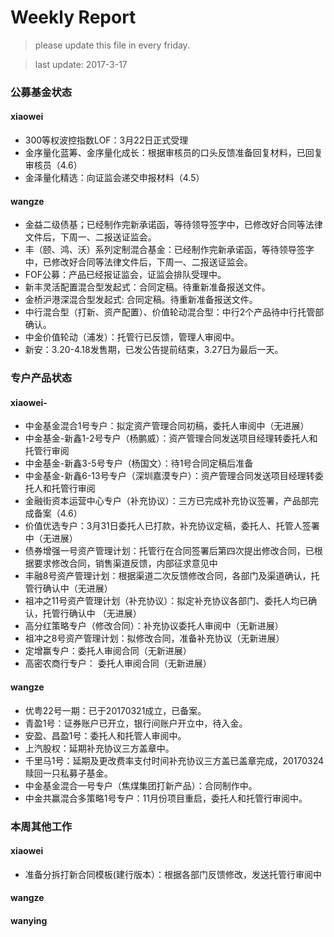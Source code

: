 # Weekly Report

>please update this file in every friday.

>last update: 2017-3-17


### 公募基金状态
#### xiaowei
- 300等权波控指数LOF：3月22日正式受理 
- 金序量化蓝筹、金序量化成长：根据审核员的口头反馈准备回复材料，已回复审核员（4.6）
- 金泽量化精选：向证监会递交申报材料（4.5）
#### wangze
- 金益二级债基；已经制作完新承诺函，等待领导签字中，已修改好合同等法律文件后，下周一、二报送证监会。
- 丰（颐、鸿、沃）系列定制混合基金：已经制作完新承诺函，等待领导签字中，已修改好合同等法律文件后，下周一、二报送证监会。
- FOF公募：产品已经报证监会，证监会排队受理中。
- 新丰灵活配置混合型发起式：合同定稿。待重新准备报送文件。
- 金桥沪港深混合型发起式: 合同定稿。待重新准备报送文件。
- 中行混合型（打新、资产配置）、价值轮动混合型：中行2个产品待中行托管部确认。
- 中金价值轮动（浦发）：托管行已反馈，管理人审阅中。
- 新安：3.20-4.18发售期，已发公告提前结束，3.27日为最后一天。

### 专户产品状态
#### xiaowei-
- 中金基金混合1号专户：拟定资产管理合同初稿，委托人审阅中（无进展） 
- 中金基金-新鑫1-2号专户（杨鹏威）：资产管理合同发送项目经理转委托人和托管行审阅
- 中金基金-新鑫3-5号专户（杨国文）：待1号合同定稿后准备
- 中金基金-新鑫6-13号专户（深圳嘉漠专户）：资产管理合同发送项目经理转委托人和托管行审阅
- 金融街资本运营中心专户（补充协议）：三方已完成补充协议签署，产品部完成备案（4.6）
- 价值优选专户：3月31日委托人已打款，补充协议定稿，委托人、托管人签署中（无进展）
- 债券增强一号资产管理计划：托管行在合同签署后第四次提出修改合同，已根据要求修改合同，销售渠道反馈，内部征求意见中
- 丰融8号资产管理计划：根据渠道二次反馈修改合同，各部门及渠道确认，托管行确认中（无进展） 
- 祖冲之11号资产管理计划（补充协议）：拟定补充协议各部门、委托人均已确认，托管行确认中 （无进展） 
- 高分红策略专户（修改合同）：补充协议委托人审阅中（无新进展）
- 祖冲之8号资产管理计划：拟修改合同，准备补充协议（无新进展）
- 定增赢专户：委托人审阅合同（无新进展）
- 高密农商行专户： 委托人审阅合同（无新进展） 

#### wangze
- 优粤22号一期：已于20170321成立，已备案。
- 青盈1号：证券账户已开立，银行间账户开立中，待入金。
- 安盈、昌盈1号：委托人和托管人审阅中。
- 上汽股权：延期补充协议三方盖章中。
- 千里马1号：延期及更改费率支付时间补充协议三方盖已盖章完成，20170324赎回一只私募子基金。 
- 中金基金混合一号专户（焦煤集团打新产品）：合同制作中。 
- 中金共赢混合多策略1号专户：11月份项目重启，委托人和托管行审阅中。


### 本周其他工作
#### xiaowei
- 准备分拆打新合同模板(建行版本）：根据各部门反馈修改，发送托管行审阅中
#### wangze

#### wanying

